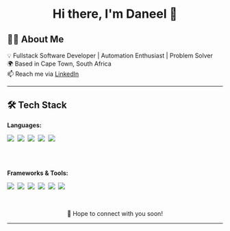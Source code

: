 <h1 align="center">Hi there, I'm Daneel 👋</h1>

<!--
<p align="center">
  <a href="#">Portfolio</a> •
  <a href="https://www.linkedin.com/in/daneelv/">LinkedIn</a> •
  <a href="https://github.com/Daneelv">GitHub</a>
</p>
-->


## 👨‍💻 About Me
💡 Fullstack Software Developer | Automation Enthusiast | Problem Solver  
🌍 Based in Cape Town, South Africa  
📫 Reach me via [LinkedIn](https://www.linkedin.com/in/daneelv/)  



---

## 🛠 Tech Stack


**Languages:**  

<img src="https://img.shields.io/badge/-JavaScript-F0DB4F?logo=javascript&logoColor=black&style=flat" />&nbsp;
<img src="https://img.shields.io/badge/-TypeScript-3178C6?logo=typescript&logoColor=white&style=flat" />&nbsp;
<img src="https://img.shields.io/badge/-C%23-239120?logo=c-sharp&logoColor=white&style=flat" />&nbsp;
<img src="https://img.shields.io/badge/-HTML5-E34F26?logo=html5&logoColor=white&style=flat" />&nbsp;
<img src="https://img.shields.io/badge/-CSS3-1572B6?logo=css3&logoColor=white&style=flat" />

<br><br>

**Frameworks & Tools:**

<img src="https://img.shields.io/badge/-Next.js-000000?logo=nextdotjs&logoColor=white&style=flat" />&nbsp;
<img src="https://img.shields.io/badge/-Prisma-2D3748?logo=prisma&logoColor=white&style=flat" />&nbsp;
<img src="https://img.shields.io/badge/-PostgreSQL-4169E1?logo=postgresql&logoColor=white&style=flat" />&nbsp;
<img src="https://img.shields.io/badge/-Sass-CC6699?logo=sass&logoColor=white&style=flat" />&nbsp;
<img src="https://img.shields.io/badge/-n8n-EA4C89?logo=n8n&logoColor=white&style=flat" />&nbsp;
<img src="https://img.shields.io/badge/-VS%20Code-007ACC?logo=visualstudiocode&logoColor=white&style=flat" />  



<!--
## 📌 Featured Projects
- 🌐 [Portfolio Website](#) – My personal portfolio built with Next.js.
-->

<br>

<p align="center">
💬 Hope to connect with you soon!
</p>

---
